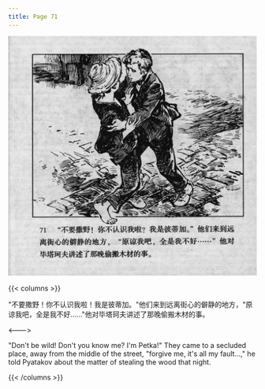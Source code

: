 ```yaml
---
title: Page 71
---
```


![biao page](./../../images/biao/seifert0726_biao_0075_071.jpg)

{{< columns >}}

"不要撒野！你不认识我啦！我是彼蒂加。"他们来到远离街心的僻静的地方，"原谅我吧，全是我不好......"他对毕塔珂夫讲述了那晚偷搬木材的事。

<--->

"Don't be wild! Don't you know me? I'm Petka!" They came to a secluded place, away from the middle of the street, "forgive me, it\'s all my fault...," he told Pyatakov about the matter of stealing the wood that night.

{{< /columns >}}
